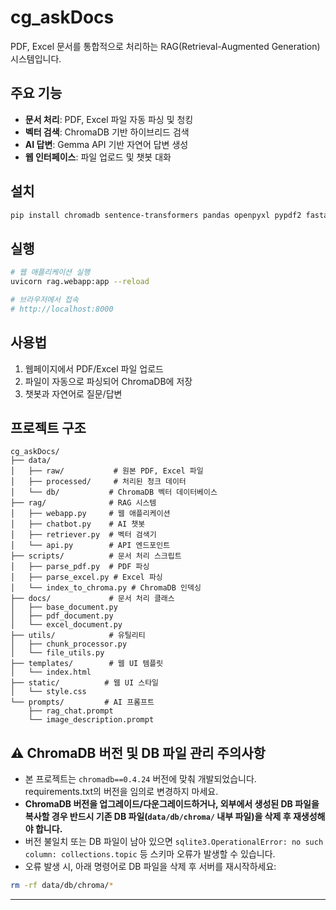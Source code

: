 # cg_askDocs

PDF, Excel 문서를 통합적으로 처리하는 RAG(Retrieval-Augmented Generation) 시스템입니다.

## 주요 기능

- **문서 처리**: PDF, Excel 파일 자동 파싱 및 청킹
- **벡터 검색**: ChromaDB 기반 하이브리드 검색
- **AI 답변**: Gemma API 기반 자연어 답변 생성
- **웹 인터페이스**: 파일 업로드 및 챗봇 대화

## 설치

```bash
pip install chromadb sentence-transformers pandas openpyxl pypdf2 fastapi uvicorn requests
```

## 실행

```bash
# 웹 애플리케이션 실행
uvicorn rag.webapp:app --reload

# 브라우저에서 접속
# http://localhost:8000
```

## 사용법

1. 웹페이지에서 PDF/Excel 파일 업로드
2. 파일이 자동으로 파싱되어 ChromaDB에 저장
3. 챗봇과 자연어로 질문/답변

## 프로젝트 구조

```
cg_askDocs/
├── data/
│   ├── raw/           # 원본 PDF, Excel 파일
│   ├── processed/     # 처리된 청크 데이터
│   └── db/           # ChromaDB 벡터 데이터베이스
├── rag/              # RAG 시스템
│   ├── webapp.py     # 웹 애플리케이션
│   ├── chatbot.py    # AI 챗봇
│   ├── retriever.py  # 벡터 검색기
│   └── api.py        # API 엔드포인트
├── scripts/          # 문서 처리 스크립트
│   ├── parse_pdf.py  # PDF 파싱
│   ├── parse_excel.py # Excel 파싱
│   └── index_to_chroma.py # ChromaDB 인덱싱
├── docs/             # 문서 처리 클래스
│   ├── base_document.py
│   ├── pdf_document.py
│   └── excel_document.py
├── utils/            # 유틸리티
│   ├── chunk_processor.py
│   └── file_utils.py
├── templates/        # 웹 UI 템플릿
│   └── index.html
├── static/          # 웹 UI 스타일
│   └── style.css
└── prompts/         # AI 프롬프트
    ├── rag_chat.prompt
    └── image_description.prompt
```

## ⚠️ ChromaDB 버전 및 DB 파일 관리 주의사항

- 본 프로젝트는 `chromadb==0.4.24` 버전에 맞춰 개발되었습니다. requirements.txt의 버전을 임의로 변경하지 마세요.
- **ChromaDB 버전을 업그레이드/다운그레이드하거나, 외부에서 생성된 DB 파일을 복사할 경우 반드시 기존 DB 파일(`data/db/chroma/` 내부 파일)을 삭제 후 재생성해야 합니다.**
- 버전 불일치 또는 DB 파일이 남아 있으면 `sqlite3.OperationalError: no such column: collections.topic` 등 스키마 오류가 발생할 수 있습니다.
- 오류 발생 시, 아래 명령어로 DB 파일을 삭제 후 서버를 재시작하세요:

```bash
rm -rf data/db/chroma/*
```

---
